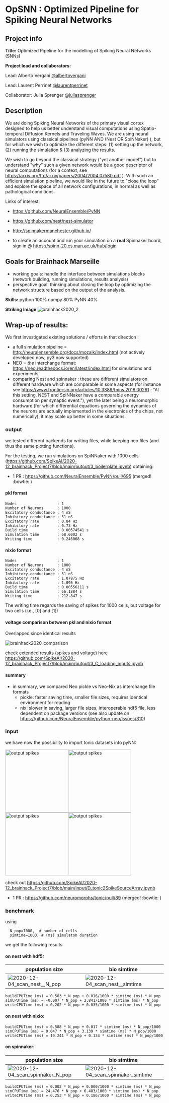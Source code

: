 # OpSNN : Optimized Pipeline for Spiking Neural Networks

## Project info

**Title:**
Optimized Pipeline for the modelling of Spiking Neural Networks (SNNs)

**Project lead and collaborators:**

Lead: Alberto Vergani [@albertovergani](https://github.com/albertovergani)

Lead: Laurent Perrinet [@laurentperrinet](https://github.com/laurentperrinet)

Collaborator: Julia Sprenger [@juliasprenger](https://github.com/juliasprenger)

## Description
We are doing Spiking Neural Networks of the primary visual cortex designed to help us better understand visual computations using Spatio-temporal Diffusion Kernels and Traveling Waves. We are using neural simulators using classical pipelines (pyNN AND (Nest OR SpiNNaker) ), but for which we wish to optimize the different steps: (1) setting up the network, (2) running the
simulation & (3) analyzing the results.

We wish to go beyond the classical strategy ("yet another model") but to understand "why" such a given network would be a good descriptor of neural computations (for a context, see https://arxiv.org/ftp/arxiv/papers/2004/2004.07580.pdf ). With such an efficient simulation pipeline, we would like in the future to "close the loop" and explore the space of all network  configurations, in normal as well as pathological conditions.

Links of interest:

* https://github.com/NeuralEnsemble/PyNN

* https://github.com/nest/nest-simulator

* http://spinnakermanchester.github.io/

* to create an account and run your simulation on a **real** Spinnaker board, sign in @ https://spinn-20.cs.man.ac.uk/hub/login

## Goals for Brainhack Marseille
- working goals: handle the interface between simulations blocks (network building, running simulations, results analysis)
- perspective goal: thinking about closing the loop by optimizing the network structure based on the output of the analysis.

**Skills:**
python 100%
numpy 80%
PyNN 40%

**Striking Image**
![brainhack2020_2](https://user-images.githubusercontent.com/17125783/100328549-ee226f00-2fcc-11eb-84fd-8965dc9a6417.png)


## Wrap-up of results:

We first investigated existing solutions / efforts in that direction :

 * a full simulation pipeline = http://neuralensemble.org/docs/mozaik/index.html (not actively developed now, py3 now supported)
 * NEO = *the* interchange format: https://neo.readthedocs.io/en/latest/index.html for simulations and experiments
 * comparing Nest and spinnaker : these are different simulators on different hardware which are comparable in some aspects (for instance see https://www.frontiersin.org/articles/10.3389/fnins.2018.00291 : "At this setting, NEST and SpiNNaker have a comparable energy consumption per synaptic event."), yet the later being a neuromorphic hardware (for which differential equations governing the dynamics of the neurons are actually implemented in the electronics of the chips, not numerically), it may scale up better in some situations.

### output

we tested different backends for writing files, while keeping neo files (and thus the same plotting functions).

For the testing, we run simulations on SpiNNaker with 1000 cells (https://github.com/SpikeAI/2020-12_brainhack_Project7/blob/main/output/3_boilerplate.ipynb) obtaining:

* 1 PR : https://github.com/NeuralEnsemble/PyNN/pull/695 (merged! :bowtie: )

#### pkl format
```
Nodes                  : 1
Number of Neurons      : 1000
Excitatory conductance : 4 nS
Inhibitory conductance : 51 nS
Excitatory rate        : 0.84 Hz
Inhibitory rate        : 0.73 Hz
Build time             : 0.00574541 s
Simulation time        : 68.6002 s
Writing time           : 0.246068 s
```

#### nixio format
```
Nodes                  : 1
Number of Neurons      : 1000
Excitatory conductance : 4 nS
Inhibitory conductance : 51 nS
Excitatory rate        : 1.07875 Hz
Inhibitory rate        : 1.095 Hz
Build time             : 0.00556111 s
Simulation time        : 66.1884 s
Writing time           : 212.847 s
```

The writing time regards the saving of spikes for 1000 cells, but voltage for two cells (i.e., [0] and [1])

#### voltage comparison between pkl and nixio format
Overlapped since identical results

![brainhack2020_comparison](https://github.com/SpikeAI/2020-12_brainhack_Project7/blob/main/output/comparisonEqual.png)

check extended results (spikes and voltage) here https://github.com/SpikeAI/2020-12_brainhack_Project7/blob/main/output/3_C_loading_inputs.ipynb

#### summary

* in summary, we compared Neo pickle vs Neo-Nix as interchange file formats
  * pickle: faster saving time, smaller file sizes, requires identical environment for reading
  * nix: slower in saving, larger file sizes, interoperable hdf5 file, less dependent on package versions (see also update on https://github.com/NeuralEnsemble/python-neo/issues/310)


### input

we have now the possibility to import tonic datasets into pyNN:

<img src="https://github.com/SpikeAI/2020-12_brainhack_Project7/blob/main/input/output/test_stop.gif?raw=true" alt="output spikes" class="bg-primary" width="200px"><img src="https://github.com/SpikeAI/2020-12_brainhack_Project7/blob/main/input/output/input_movie.gif?raw=true" alt="output spikes" class="bg-primary" width="200px"><img src="https://github.com/SpikeAI/2020-12_brainhack_Project7/blob/main/input/output/output_spike.gif?raw=true" alt="output spikes" class="bg-primary" width="200px"><img src="https://github.com/SpikeAI/2020-12_brainhack_Project7/blob/main/input/output/nmnist_spike.gif?raw=true" alt="output spikes" class="bg-primary" width="200px">

check out https://github.com/SpikeAI/2020-12_brainhack_Project7/blob/main/input/D_tonic2SpikeSourceArray.ipynb

* 1 PR : https://github.com/neuromorphs/tonic/pull/89 (merged! :bowtie: )

### benchmark
using

```
  N_pop=1000,  # number of cells
  simtime=1000, # (ms) simulaton duration
```

we get the following results


#### on nest with hdf5:
population size | bio simtime
------ | ------
![2020-12-04_scan_nest__N_pop](https://github.com/SpikeAI/2020-12_brainhack_Project7/blob/main/benchmark/2020-12-04_scan_nest_N_pop.png) | ![2020-12-04_scan_nest__simtime](https://github.com/SpikeAI/2020-12_brainhack_Project7/blob/main/benchmark/2020-12-04_scan_nest_simtime.png)

```
buildCPUTime (ms) = 0.583 * N_pop + 0.016/1000 * simtime (ms) * N_pop
simCPUTime (ms) = -0.007 * N_pop + 2.841/1000 * simtime (ms) * N_pop
writeCPUTime (ms) = 0.202 * N_pop + 0.035/1000 * simtime (ms) * N_pop

```


#### on nest with nixio:
```
buildCPUTime (ms) = 0.588 * N_pop + 0.017 * simtime (ms) * N_pop/1000
simCPUTime (ms) = 0.047 * N_pop + 3.139 * simtime (ms) * N_pop/1000
writeCPUTime (ms) = 19.241 * N_pop + 0.134 * simtime (ms) * N_pop/1000
```


#### on spinnaker:

population size | bio simtime
------ | ------
![2020-12-04_scan_spinnaker_N_pop](https://github.com/SpikeAI/2020-12_brainhack_Project7/blob/main/benchmark/2020-12-04_scan_spinnaker_N_pop.png)  | ![2020-12-04_scan_spinnaker_simtime](https://github.com/SpikeAI/2020-12_brainhack_Project7/blob/main/benchmark/2020-12-04_scan_spinnaker_simtime.png)  

```
buildCPUTime (ms) = 0.002 * N_pop + 0.000/1000 * simtime (ms) * N_pop
simCPUTime (ms) = 24.476 * N_pop + 6.483/1000 * simtime (ms) * N_pop
writeCPUTime (ms) = 0.253 * N_pop + 0.186/1000 * simtime (ms) * N_pop
```
